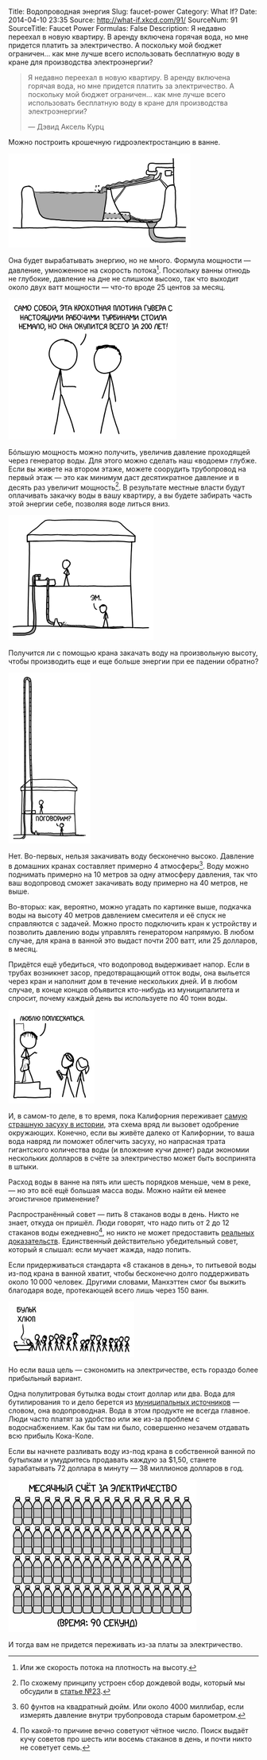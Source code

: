 Title: Водопроводная энергия
Slug: faucet-power
Category: What If?
Date: 2014-04-10 23:35
Source: http://what-if.xkcd.com/91/
SourceNum: 91
SourceTitle: Faucet Power
Formulas: False
Description: Я недавно переехал в новую квартиру. В аренду включена горячая вода, но мне придется платить за электричество. А поскольку мой бюджет ограничен... как мне лучше всего использовать бесплатную воду в кране для производства электроэнергии?

> Я недавно переехал в новую квартиру. В аренду включена горячая вода, но мне придется платить за электричество. А поскольку мой бюджет ограничен... как мне лучше всего использовать бесплатную воду в кране для производства электроэнергии?
>
> — Дэвид Аксель Курц

Можно построить крошечную гидроэлектростанцию в ванне.

![](/uploads/091-faucet-power/faucet_bath.png "Ну отлично, вот и водопроводные энты.")

Она будет вырабатывать энергию, но не много. Формула мощности — давление, умноженное на скорость потока[^1]. Поскольку ванны отнюдь не глубокие, давление на дне не слишком высоко, так что выходит около двух ватт мощности — что-то вроде 25 центов за месяц.

[^1]: Или же скорость потока на плотность на высоту.

![](/uploads/091-faucet-power/faucet_cost_ru.png "А потом она будет делать деньги из воздуха!")

Бóльшую мощность можно получить, увеличив давление проходящей через генератор воды. Для этого можно сделать наш «водоем» глубже. Если вы живете на втором этаже, можете соорудить трубопровод на первый этаж — это как минимум даст десятикратное давление и в десять раз увеличит мощность[^2]. В результате местные власти будут оплачивать закачку воды в вашу квартиру, а вы будете забирать часть этой энергии себе, позволяя воде литься вниз.

[^2]: По схожему принципу устроен сбор дождевой воды, который мы обсудили в [статье №23](/short-answers-2/).

![](/uploads/091-faucet-power/faucet_floors_ru.png "Пора уже получить хоть что-то за все эти налоги! Ну, помимо бесплатной чистой воды, которую круглосуточно подают в мой дом.")

Получится ли с помощью крана закачать воду на произвольную высоту, чтобы производить еще и еще больше энергии при ее падении обратно?

![](/uploads/091-faucet-power/faucet_fountain_ru.png "В двух шагах от того, что можно увидеть в сумасшедшем уголке бесплатной энергии на Youtube.")

Нет. Во-первых, нельзя закачивать воду бесконечно высоко. Давление в домашних кранах составляет примерно 4 атмосферы[^3]. Воду можно поднимать примерно на 10 метров за одну атмосферу давления, так что ваш водопровод сможет закачивать воду примерно на 40 метров, не выше.

[^3]: 60 фунтов на квадратный дюйм. Или около 4000 миллибар, если измерять давление внутри трубопровода старым барометром.

Во-вторых: как, вероятно, можно угадать по картинке выше, подкачка воды на высоту 40 метров давлением смесителя и её спуск не справляются с задачей. Можно просто подключить кран к устройству и позволить давлению воды управлять генератором напрямую. В любом случае, для крана в ванной это выдаст почти 200 ватт, или 25 долларов, в месяц.

Придётся ещё убедиться, что водопровод выдерживает напор. Если в трубах возникнет засор, предотвращающий отток воды, она выльется через кран и наполнит дом в течение нескольких дней. И в любом случае, в конце концов объявится кто-нибудь из муниципалитета и спросит, почему каждый день вы используете по 40 тонн воды.

![](/uploads/091-faucet-power/faucet_baths_ru.png "Вообще-то, мы насчёт ваших соседей снизу.")

И, в самом-то деле, в то время, пока Калифорния переживает [самую страшную засуху в истории](http://www.wunderground.com/news/sierra-snowpack-after-photos-20140226), эта схема вряд ли вызовет одобрение окружающих. Конечно, если вы живёте далеко от Калифорнии, то ваша вода навряд ли поможет облегчить засуху, но напрасная трата гигантского количества воды (и вложение кучи денег) ради экономии нескольких долларов в счёте за электричество может быть воспринята в штыки.

Расход воды в ванне на пять или шесть порядков меньше, чем в реке, — но это всё ещё большая масса воды. Можно найти ей менее эгоистичное применение?

Распространённый совет — пить 8 стаканов воды в день. Никто не знает, откуда он пришёл. Люди говорят, что надо пить от 2 до 12 стаканов воды ежедневно[^4], но никто не может предоставить [реальных доказательств](http://www.mayoclinic.org/healthy-living/nutrition-and-healthy-eating/in-depth/water/art-20044256). Единственный действительно убедительный совет, который я слышал: если мучает жажда, надо попить.

[^4]: По какой-то причине вечно советуют чётное число. Поиск выдаёт кучу советов про шесть или восемь стаканов в день, и почти никто не советует семь.

Если придерживаться стандарта «8 стаканов в день», то питьевой воды из-под крана в ванной хватит, чтобы бесконечно долго поддерживать около 10&thinsp;000 человек. Другими словами, Манхэттен смог бы выжить благодаря воде, протекающей всего лишь через 150 ванн.

![](/uploads/091-faucet-power/faucet_line_ru.png "Ну я же просил 400 капель, а тут 402.")

Но если ваша цель — сэкономить на электричестве, есть гораздо более прибыльный вариант.

Одна полулитровая бутылка воды стоит доллар или два. Вода для бутилирования то и дело берется из [муниципальных источников](https://www.foodandwaterwatch.org/water/bottled/bottled-water-illusions-of-purity/) — словом, она водопроводная. Вода в этом продукте не всегда главное. Люди часто платят за удобство или же из-за проблем с водоснабжением. Как бы там ни было, совершенно незачем отдавать всю прибыль Кока-Коле.

Если вы начнете разливать воду из-под крана в собственной ванной по бутылкам и умудритесь продавать каждую за $1,50, станете зарабатывать 72 доллара в минуту — 38 миллионов долларов в год.

![](/uploads/091-faucet-power/faucet_power_ru.png "На YouTube куча народу, которые объяснят, как вырабатывать энергию для дома, если построить двигатель, напрямую сжигающий воду. А ещё у них есть полезнейшие сведения о государственном управлении погодой и человекоящерах в земном ядре.")

И тогда вам не придется переживать из-за платы за электричество.
